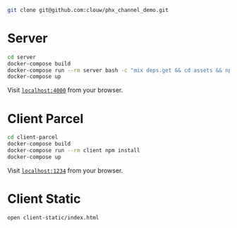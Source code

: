 ```sh
git clone git@github.com:clouw/phx_channel_demo.git
```

# Server

```sh
cd server
docker-compose build
docker-compose run --rm server bash -c "mix deps.get && cd assets && npm install"
docker-compose up
```

Visit [`localhost:4000`](http://localhost:4000) from your browser.

# Client Parcel

```sh
cd client-parcel
docker-compose build
docker-compose run --rm client npm install
docker-compose up
```

Visit [`localhost:1234`](http://localhost:1234) from your browser.

# Client Static

```sh
open client-static/index.html
```